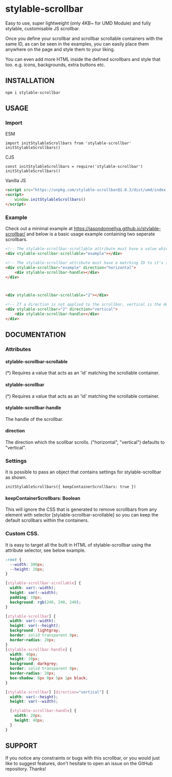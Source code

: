 # stylable-scrollbar

Easy to use, super lightweight (only 4KB~ for UMD Module) and fully stylable, customisable JS scrollbar.

Once you define your scrollbar and scrollbar scrollable containers with the same ID, as can be seen in the examples,
you can easily place them anywhere on the page and style them to your liking.

You can even add more HTML inside the defined scrollbars and style that too. e.g. icons, backgrounds, extra buttons etc.

## INSTALLATION

```
npm i stylable-scrollbar
```

## USAGE

### Import

ESM

```JS
import initStylableScrollbars from 'stylable-scrollbar'
initStylableScrollbars()
```

CJS

```JS
const initStylableScrollbars = require('stylable-scrollbar')
initStylableScrollbars()
```

Vanilla JS

```HTML
<script src="https://unpkg.com/stylable-scrollbar@1.0.3/dist/umd/index.umd.js"></script>
<script>
    window.initStylableScrollbars()
</script>
```

### Example

Check out a minimal example at https://jasondonnellya.github.io/stylable-scrollbar/ and below is a basic usage
example containing two seperate scrollbars.

```HTML
<!-- The stylable-scrollbar-scrollable attribute must have a value which acts as an ID. -->
<div stylable-scrollbar-scrollable="example"></div>

<!-- The stylable-scrollbar attribute must have a matching ID to it's scrollable container as seen above. -->
<div stylable-scrollbar="example" direction="horizontal">
    <div stylable-scrollbar-handle></div>
</div>



<div stylable-scrollbar-scrollable="2"></div>

<!-- If a direction is not applied to the scrollbar, vertical is the default. -->
<div stylable-scrollbar="2" direction="vertical">
    <div stylable-scrollbar-handle></div>
</div>
```

## DOCUMENTATION

### Attributes

#### stylable-scrollbar-scrollable

(*) Requires a value that acts as an 'id' matching the scrollable container.

#### stylable-scrollbar

(*) Requires a value that acts as an 'id' matching the scrollable container.

#### stylable-scrollbar-handle

The handle of the scrollbar.

#### direction

The direction which the scollbar scrolls. ("horizontal", "vertical") defaults to "vertical".

### Settings

It is possible to pass an object that contains settings for stylable-scrollbar as shown.

```
initStylableScrollbars({ keepContainerScrollbars: true })
```

#### keepContainerScrollbars: Boolean

This will ignore the CSS that is generated to remove scrollbars from any element with selector [stylable-scrollbar-scrollable] so you can keep the default scrollbars within the containers.

### Custom CSS.

It is easy to target all the built in HTML of stylable-scrollbar using the attribute selector, see below example.

```CSS
:root {
  --width: 300px;
  --height: 20px;
}

[stylable-scrollbar-scrollable] {
  width: var(--width);
  height: var(--width);
  padding: 10px;
  background: rgb(240, 240, 240);
}

[stylable-scrollbar] {
  width: var(--width);
  height: var(--height);
  background: lightgray;
  border: solid transparent 0px;
  border-radius: 20px;
}
[stylable-scrollbar-handle] {
  width: 40px;
  height: 20px;
  background: darkgrey;
  border: solid transparent 0px;
  border-radius: 20px;
  box-shadow: 0px 0px 5px 1px black;
}

[stylable-scrollbar] [direction="vertical"] {
  width: var(--height);
  height: var(--width);

  [stylable-scrollbar-handle] {
    width: 20px;
    height: 40px;
  }
}
```

## SUPPORT

If you notice any constraints or bugs with this scrollbar, or you would just like to suggest features, don't hesitate
to open an issue on the GitHub repository. Thanks!
